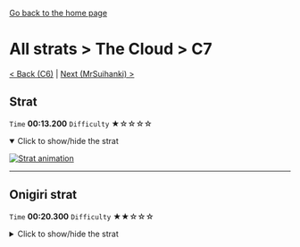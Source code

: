 [Go back to the home page](https://github.com/Doublevil/scbspeedrun)

# All strats > The Cloud > C7

[< Back (C6)](https://github.com/Doublevil/scbspeedrun/blob/main/levels/all_lvl/C/C6.md) | [Next (MrSuihanki) >](https://github.com/Doublevil/scbspeedrun/blob/main/levels/all_lvl/C/MrSuihanki.md)

## Strat

`Time` **00:13.200** `Difficulty` ★☆☆☆☆
<details open>
  <summary>Click to show/hide the strat</summary>

  [![Strat animation](https://github.com/Doublevil/scbspeedrun/blob/main/media/levels/C/C7_Strat.webp)](https://github.com/Doublevil/scbspeedrun/blob/main/media/levels/C/C7_Strat.mp4?raw=true)
</details>

---
## Onigiri strat

`Time` **00:20.300** `Difficulty` ★★☆☆☆
<details>
  <summary>Click to show/hide the strat</summary>

  [![Strat animation](https://github.com/Doublevil/scbspeedrun/blob/main/media/levels/C/C7_Onigiri.webp)](https://github.com/Doublevil/scbspeedrun/blob/main/media/levels/C/C7_Onigiri.mp4?raw=true)
</details>
